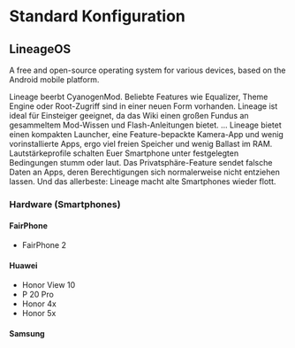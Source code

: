 # Standard Konfiguration

## LineageOS

A free and open-source operating system for various devices, based on the Android mobile platform.

Lineage beerbt CyanogenMod. Beliebte Features wie Equalizer, Theme Engine oder Root-Zugriff sind in einer neuen Form vorhanden. Lineage ist ideal für Einsteiger geeignet, da das Wiki einen großen Fundus an gesammeltem Mod-Wissen und Flash-Anleitungen bietet.
...
Lineage bietet einen kompakten Launcher, eine Feature-bepackte Kamera-App und wenig vorinstallierte Apps, ergo viel freien Speicher und wenig Ballast im RAM. Lautstärkeprofile schalten Euer Smartphone unter festgelegten Bedingungen stumm oder laut. Das Privatsphäre-Feature sendet falsche Daten an Apps, deren Berechtigungen sich normalerweise nicht entziehen lassen. Und das allerbeste: Lineage macht alte Smartphones wieder flott.

### Hardware (Smartphones)

#### FairPhone

- FairPhone 2

#### Huawei 

- Honor View 10
- P 20 Pro
- Honor 4x
- Honor 5x

#### Samsung
